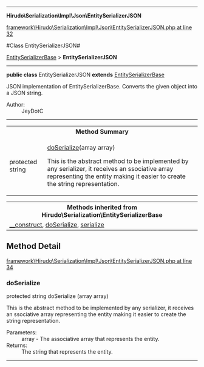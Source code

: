 

- - -

**Hirudo\Serialization\Impl\Json\EntitySerializerJSON**


<a href="https://github.com/JeyDotC/Hirudo/blob/make-composer-compatible/framework/Hirudo/Serialization/Impl/Json/EntitySerializerJSON.php#L32" target='_blank'>framework\Hirudo\Serialization\Impl\Json\EntitySerializerJSON.php at line 32</a>

#Class EntitySerializerJSON#

<a href="https://github.com/JeyDotC/Hirudo-docs/blob/master/Hirudo/Serialization/EntitySerializerBase.md">EntitySerializerBase</a>
 &gt; **EntitySerializerJSON**




- - -

<p><strong>public  class</strong> <span>EntitySerializerJSON</span>
<strong>extends</strong> <a href="https://github.com/JeyDotC/Hirudo-docs/blob/master/Hirudo/Serialization/EntitySerializerBase.md">EntitySerializerBase</a>

</p>

<div class="comment" id="overview_description"><p>JSON implementation of EntitySerializerBase. Converts the given object
into a JSON string.</p></div>

<dl>
<dt>Author:</dt>
<dd>JeyDotC</dd>
</dl>


<hr />

<table id="summary_method">
<tr><th colspan="2">Method Summary</th></tr>
<tr>
<td><span class='k'>protected </span> <span class='nx'>string</span></td>
<td class="description"><p class="name"><a href="#doserialize">doSerialize</a>(array array)</p><p class="description">This is the abstract method to be implemented by any serializer, it receives
an ssociative array representing the entity making it easier to create the
string representation.</p></td>
</tr>
</table>

<table class="inherit">
<tr><th colspan="2">Methods inherited from Hirudo\Serialization\EntitySerializerBase</th></tr>
<tr><td><a href="https://github.com/JeyDotC/Hirudo-docs/blob/master/Hirudo/Serialization/EntitySerializerBase.md#__construct">__construct</a>, <a href="https://github.com/JeyDotC/Hirudo-docs/blob/master/Hirudo/Serialization/EntitySerializerBase.md#doserialize">doSerialize</a>, <a href="https://github.com/JeyDotC/Hirudo-docs/blob/master/Hirudo/Serialization/EntitySerializerBase.md#serialize">serialize</a></td></tr></table>

<h2 id="detail_method">Method Detail</h2>

<a href="https://github.com/JeyDotC/Hirudo/blob/make-composer-compatible/framework/Hirudo/Serialization/Impl/Json/EntitySerializerJSON.php#L34" target='_blank'>framework\Hirudo\Serialization\Impl\Json\EntitySerializerJSON.php at line 34</a>

<h3 id="doSerialize()">doSerialize</h3>
<span class='k'>protected </span> <span class='nx'>string</span> <span class='nf'>doSerialize</span> (array array)

<div class="details">
<p>This is the abstract method to be implemented by any serializer, it receives
an ssociative array representing the entity making it easier to create the
string representation.</p><dl>
<dt>Parameters:</dt>
<dd>array - The associative array that represents the entity.</dd>
<dt>Returns:</dt>
<dd>The string that represents the entity.</dd>
</dl>

</div>

- - -

